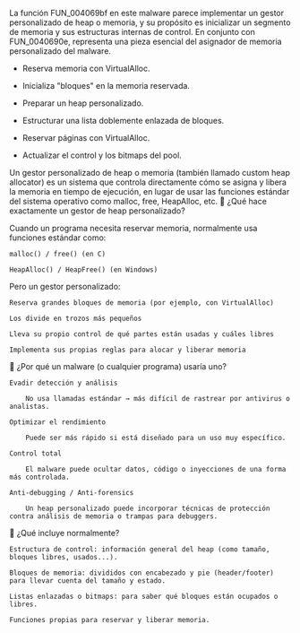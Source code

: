 La función FUN_004069bf en este malware parece implementar un gestor personalizado de heap o memoria, y su propósito es inicializar un segmento de memoria y sus estructuras internas de control. En conjunto con FUN_0040690e, representa una pieza esencial del asignador de memoria personalizado del malware.

-  Reserva memoria con VirtualAlloc.
- Inicializa "bloques" en la memoria reservada.


- Preparar un heap personalizado.

- Estructurar una lista doblemente enlazada de bloques.

- Reservar páginas con VirtualAlloc.

- Actualizar el control y los bitmaps del pool.


Un gestor personalizado de heap o memoria (también llamado custom heap allocator) es un sistema que controla directamente cómo se asigna y libera la memoria en tiempo de ejecución, en lugar de usar las funciones estándar del sistema operativo como malloc, free, HeapAlloc, etc.
🔧 ¿Qué hace exactamente un gestor de heap personalizado?

Cuando un programa necesita reservar memoria, normalmente usa funciones estándar como:

    malloc() / free() (en C)

    HeapAlloc() / HeapFree() (en Windows)

Pero un gestor personalizado:

    Reserva grandes bloques de memoria (por ejemplo, con VirtualAlloc)

    Los divide en trozos más pequeños

    Lleva su propio control de qué partes están usadas y cuáles libres

    Implementa sus propias reglas para alocar y liberar memoria

🧠 ¿Por qué un malware (o cualquier programa) usaría uno?

    Evadir detección y análisis

        No usa llamadas estándar → más difícil de rastrear por antivirus o analistas.

    Optimizar el rendimiento

        Puede ser más rápido si está diseñado para un uso muy específico.

    Control total

        El malware puede ocultar datos, código o inyecciones de una forma más controlada.

    Anti-debugging / Anti-forensics

        Un heap personalizado puede incorporar técnicas de protección contra análisis de memoria o trampas para debuggers.

🧱 ¿Qué incluye normalmente?

    Estructura de control: información general del heap (como tamaño, bloques libres, usados...).

    Bloques de memoria: divididos con encabezado y pie (header/footer) para llevar cuenta del tamaño y estado.

    Listas enlazadas o bitmaps: para saber qué bloques están ocupados o libres.

    Funciones propias para reservar y liberar memoria.
